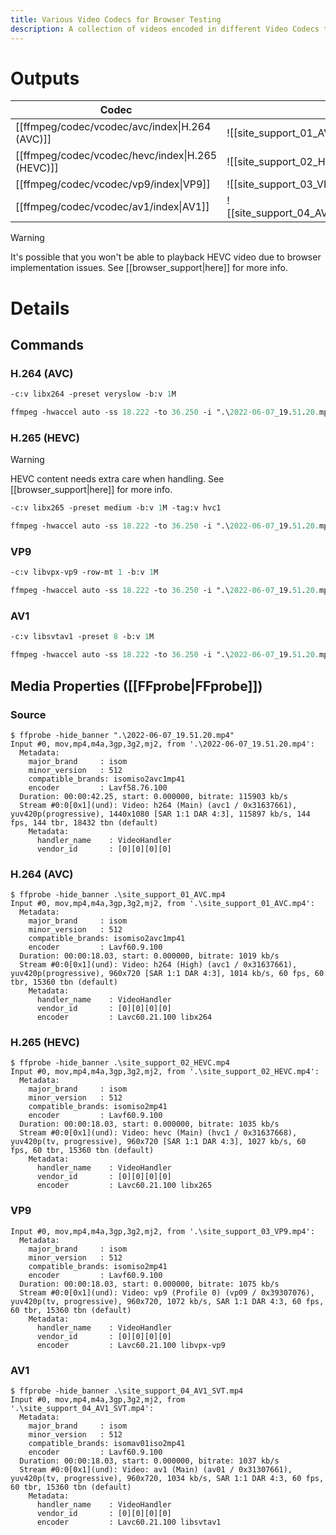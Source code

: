 ```yaml
---
title: Various Video Codecs for Browser Testing
description: A collection of videos encoded in different Video Codecs to test Browser capabilities.
---
```

# Outputs
| Codec | Output |
| ---- | ---- |
| [[ffmpeg/codec/vcodec/avc/index\|H.264 (AVC)]] | ![[site_support_01_AVC_XXXheight=320_XXXwidth=427.mp4]] |
| [[ffmpeg/codec/vcodec/hevc/index\|H.265 (HEVC)]] | ![[site_support_02_HEVC_XXXheight=320_XXXwidth=427.mp4]] |
| [[ffmpeg/codec/vcodec/vp9/index\|VP9]] | ![[site_support_03_VP9_XXXheight=320_XXXwidth=427.mp4]] |
| [[ffmpeg/codec/vcodec/av1/index\|AV1]] | ![[site_support_04_AV1_SVT_XXXheight=320_XXXwidth=427.mp4]] |
> [!warning]
> It's possible that you won't be able to playback HEVC video due to browser implementation issues. See [[browser_support|here]] for more info. 
# Details
## Commands
### H.264 (AVC)
```ps
-c:v libx264 -preset veryslow -b:v 1M
```
```ps
ffmpeg -hwaccel auto -ss 18.222 -to 36.250 -i ".\2022-06-07_19.51.20.mp4" -vf "scale=-2:720:flags=lanczos,fps=60" -c:v libx264 -preset veryslow -b:v 1M -movflags +faststart ".\site_support_01_AVC.mp4"
```
### H.265 (HEVC)
> [!warning]
> HEVC content needs extra care when handling. See [[browser_support|here]] for more info. 

```ps
-c:v libx265 -preset medium -b:v 1M -tag:v hvc1
```
```ps
ffmpeg -hwaccel auto -ss 18.222 -to 36.250 -i ".\2022-06-07_19.51.20.mp4" -vf "scale=-2:720:flags=lanczos,fps=60" -c:v libx265 -preset medium -b:v 1M -tag:v hvc1 -movflags +faststart ".\site_support_02_HEVC.mp4"
```
### VP9
```ps
-c:v libvpx-vp9 -row-mt 1 -b:v 1M 
```
```ps
ffmpeg -hwaccel auto -ss 18.222 -to 36.250 -i ".\2022-06-07_19.51.20.mp4" -vf "scale=-2:720:flags=lanczos,fps=60" -c:v libvpx-vp9 -row-mt 1 -b:v 4M -movflags +faststart ".\site_support_03_VP9.mp4"
```
### AV1
```ps
-c:v libsvtav1 -preset 8 -b:v 1M 
```
```ps
ffmpeg -hwaccel auto -ss 18.222 -to 36.250 -i ".\2022-06-07_19.51.20.mp4" -vf "scale=-2:720:flags=lanczos,fps=60" -c:v libsvtav1 -preset 8 -b:v 1M -movflags +faststart ".\site_support_04_AV1_SVT.mp4"
```
## Media Properties ([[FFprobe|FFprobe]])
### Source
```
$ ffprobe -hide_banner ".\2022-06-07_19.51.20.mp4"
Input #0, mov,mp4,m4a,3gp,3g2,mj2, from '.\2022-06-07_19.51.20.mp4':
  Metadata:
    major_brand     : isom
    minor_version   : 512
    compatible_brands: isomiso2avc1mp41
    encoder         : Lavf58.76.100
  Duration: 00:00:42.25, start: 0.000000, bitrate: 115903 kb/s
  Stream #0:0[0x1](und): Video: h264 (Main) (avc1 / 0x31637661), yuv420p(progressive), 1440x1080 [SAR 1:1 DAR 4:3], 115897 kb/s, 144 fps, 144 tbr, 18432 tbn (default)
    Metadata:
      handler_name    : VideoHandler
      vendor_id       : [0][0][0][0]
```
### H.264 (AVC)
```
$ ffprobe -hide_banner .\site_support_01_AVC.mp4
Input #0, mov,mp4,m4a,3gp,3g2,mj2, from '.\site_support_01_AVC.mp4':
  Metadata:
    major_brand     : isom
    minor_version   : 512
    compatible_brands: isomiso2avc1mp41
    encoder         : Lavf60.9.100
  Duration: 00:00:18.03, start: 0.000000, bitrate: 1019 kb/s
  Stream #0:0[0x1](und): Video: h264 (High) (avc1 / 0x31637661), yuv420p(progressive), 960x720 [SAR 1:1 DAR 4:3], 1014 kb/s, 60 fps, 60 tbr, 15360 tbn (default)
    Metadata:
      handler_name    : VideoHandler
      vendor_id       : [0][0][0][0]
      encoder         : Lavc60.21.100 libx264
```
### H.265 (HEVC)
```
$ ffprobe -hide_banner .\site_support_02_HEVC.mp4
Input #0, mov,mp4,m4a,3gp,3g2,mj2, from '.\site_support_02_HEVC.mp4':
  Metadata:
    major_brand     : isom
    minor_version   : 512
    compatible_brands: isomiso2mp41
    encoder         : Lavf60.9.100
  Duration: 00:00:18.03, start: 0.000000, bitrate: 1035 kb/s
  Stream #0:0[0x1](und): Video: hevc (Main) (hvc1 / 0x31637668), yuv420p(tv, progressive), 960x720 [SAR 1:1 DAR 4:3], 1027 kb/s, 60 fps, 60 tbr, 15360 tbn (default)
    Metadata:
      handler_name    : VideoHandler
      vendor_id       : [0][0][0][0]
      encoder         : Lavc60.21.100 libx265
```
### VP9
```
Input #0, mov,mp4,m4a,3gp,3g2,mj2, from '.\site_support_03_VP9.mp4':
  Metadata:
    major_brand     : isom
    minor_version   : 512
    compatible_brands: isomiso2mp41
    encoder         : Lavf60.9.100
  Duration: 00:00:18.03, start: 0.000000, bitrate: 1075 kb/s
  Stream #0:0[0x1](und): Video: vp9 (Profile 0) (vp09 / 0x39307076), yuv420p(tv, progressive), 960x720, 1072 kb/s, SAR 1:1 DAR 4:3, 60 fps, 60 tbr, 15360 tbn (default)
    Metadata:
      handler_name    : VideoHandler
      vendor_id       : [0][0][0][0]
      encoder         : Lavc60.21.100 libvpx-vp9
```
### AV1
```
$ ffprobe -hide_banner .\site_support_04_AV1_SVT.mp4
Input #0, mov,mp4,m4a,3gp,3g2,mj2, from '.\site_support_04_AV1_SVT.mp4':
  Metadata:
    major_brand     : isom
    minor_version   : 512
    compatible_brands: isomav01iso2mp41
    encoder         : Lavf60.9.100
  Duration: 00:00:18.03, start: 0.000000, bitrate: 1037 kb/s
  Stream #0:0[0x1](und): Video: av1 (Main) (av01 / 0x31307661), yuv420p(tv, progressive), 960x720, 1034 kb/s, SAR 1:1 DAR 4:3, 60 fps, 60 tbr, 15360 tbn (default)
    Metadata:
      handler_name    : VideoHandler
      vendor_id       : [0][0][0][0]
      encoder         : Lavc60.21.100 libsvtav1
```